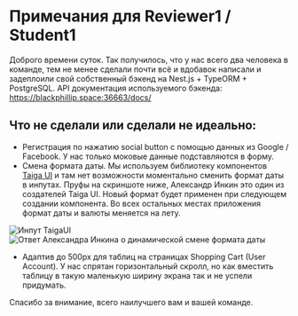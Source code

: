 # Примечания для Reviewer1 / Student1

Доброго времени суток. Так получилось, что у нас всего два человека в команде, тем не менее сделали почти всё и вдобавок написали и задеплоили свой собственный бэкенд на Nest.js + TypeORM + PostgreSQL. API документация используемого бэкенда: <https://blackphillip.space:36663/docs/>

## Что не сделали или сделали не идеально:

- Регистрация по нажатию social button с помощью данных из Google / Facebook. У нас только моковые данные подставляются в форму.
- Смена формата даты. Мы используем библиотеку компонентов [Taiga UI](https://taiga-ui.dev/) и там нет возможности моментально сменить формат даты в инпутах. Пруфы на скриншоте ниже, Александр Инкин это один из создателей Taiga UI. Новый формат будет применен при следующем создании компонента. Во всех остальных местах приложения формат даты и валюты меняется на лету.

![Инпут TaigaUI](https://i.imgur.com/WiIZlGu.png)
![Ответ Александра Инкина о динамической смене формата даты](https://i.imgur.com/fMzro4j.png)

- Адаптив до 500px для таблиц на страницах Shopping Cart (User Account). У нас спрятан горизонтальный скролл, но как вместить таблицу в такую маленькую ширину экрана так и не успели придумать.

Спасибо за внимание, всего наилучшего вам и вашей команде.
